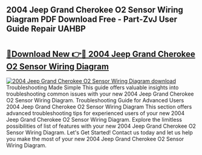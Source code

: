 ## 2004 Jeep Grand Cherokee O2 Sensor Wiring Diagram PDF Download Free - Part-ZvJ User Guide Repair UAHBP

# <h2><a href="http://dfkaul.blite.top/?on=2004+Jeep+Grand+Cherokee+O2+Sensor+Wiring+Diagram">🔗Download New 👉🔴 2004 Jeep Grand Cherokee O2 Sensor Wiring Diagram</a></h2>

[![2004 Jeep Grand Cherokee O2 Sensor Wiring Diagram download](https://i.imgur.com/lujVjoI.png)](http://dfkaul.blite.top/?on=2004+Jeep+Grand+Cherokee+O2+Sensor+Wiring+Diagram)
Troubleshooting Made Simple This guide offers valuable insights into troubleshooting common issues with your new 2004 Jeep Grand Cherokee O2 Sensor Wiring Diagram. Troubleshooting Guide for Advanced Users 2004 Jeep Grand Cherokee O2 Sensor Wiring Diagram This section offers advanced troubleshooting tips for experienced users of your new 2004 Jeep Grand Cherokee O2 Sensor Wiring Diagram. Explore the limitless possibilities of list of features with your new 2004 Jeep Grand Cherokee O2 Sensor Wiring Diagram. Let's Get Started! Contact us today and let us help you make the most of your new 2004 Jeep Grand Cherokee O2 Sensor Wiring Diagram.
